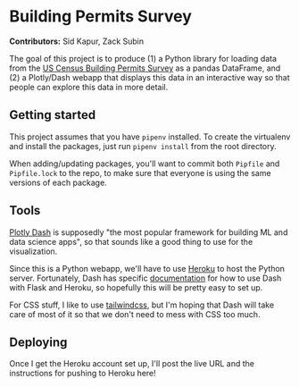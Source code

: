 # Building Permits Survey
**Contributors:** Sid Kapur, Zack Subin

The goal of this project is to produce (1) a Python library for loading data from the [US Census Building Permits Survey](https://www.census.gov/construction/bps/) as a pandas DataFrame, and (2) a Plotly/Dash webapp that displays this data in an interactive way so that people can explore this data in more detail.

## Getting started

This project assumes that you have `pipenv` installed. To create the virtualenv and install the packages, just run `pipenv install` from the root directory.

When adding/updating packages, you'll want to commit both `Pipfile` and `Pipfile.lock` to the repo, to make sure that everyone is using the same versions of each package.

## Tools

[Plotly Dash](https://plotly.com/dash/) is supposedly "the most popular framework for building ML and data science apps", so that sounds like a good thing to use for the visualization.

Since this is a Python webapp, we'll have to use [Heroku](https://www.heroku.com/) to host the Python server. 
Fortunately, Dash has specific [documentation](https://dash.plotly.com/installation) for how to use Dash with Flask and Heroku, so hopefully this will be pretty easy to set up.

For CSS stuff, I like to use [tailwindcss](https://tailwindcss.com/), but I'm hoping that Dash will take care of most of it so that we don't need to mess with CSS too much.

## Deploying

Once I get the Heroku account set up, I'll post the live URL and the instructions for pushing to Heroku here!
